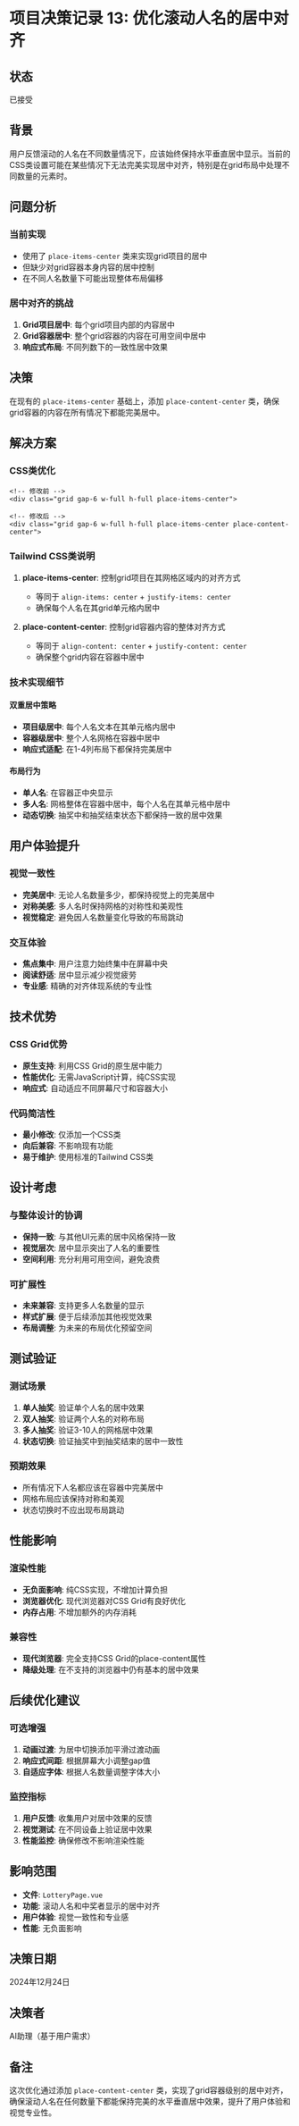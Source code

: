 # 项目决策记录 13: 优化滚动人名的居中对齐

## 状态
已接受

## 背景
用户反馈滚动的人名在不同数量情况下，应该始终保持水平垂直居中显示。当前的CSS类设置可能在某些情况下无法完美实现居中对齐，特别是在grid布局中处理不同数量的元素时。

## 问题分析

### 当前实现
- 使用了 `place-items-center` 类来实现grid项目的居中
- 但缺少对grid容器本身内容的居中控制
- 在不同人名数量下可能出现整体布局偏移

### 居中对齐的挑战
1. **Grid项目居中**: 每个grid项目内部的内容居中
2. **Grid容器居中**: 整个grid容器的内容在可用空间中居中
3. **响应式布局**: 不同列数下的一致性居中效果

## 决策
在现有的 `place-items-center` 基础上，添加 `place-content-center` 类，确保grid容器的内容在所有情况下都能完美居中。

## 解决方案

### CSS类优化
```vue
<!-- 修改前 -->
<div class="grid gap-6 w-full h-full place-items-center">

<!-- 修改后 -->
<div class="grid gap-6 w-full h-full place-items-center place-content-center">
```

### Tailwind CSS类说明
1. **place-items-center**: 控制grid项目在其网格区域内的对齐方式
   - 等同于 `align-items: center` + `justify-items: center`
   - 确保每个人名在其grid单元格内居中

2. **place-content-center**: 控制grid容器内容的整体对齐方式
   - 等同于 `align-content: center` + `justify-content: center`
   - 确保整个grid内容在容器中居中

### 技术实现细节

#### 双重居中策略
- **项目级居中**: 每个人名文本在其单元格内居中
- **容器级居中**: 整个人名网格在容器中居中
- **响应式适配**: 在1-4列布局下都保持完美居中

#### 布局行为
- **单人名**: 在容器正中央显示
- **多人名**: 网格整体在容器中居中，每个人名在其单元格中居中
- **动态切换**: 抽奖中和抽奖结束状态下都保持一致的居中效果

## 用户体验提升

### 视觉一致性
- **完美居中**: 无论人名数量多少，都保持视觉上的完美居中
- **对称美感**: 多人名时保持网格的对称性和美观性
- **视觉稳定**: 避免因人名数量变化导致的布局跳动

### 交互体验
- **焦点集中**: 用户注意力始终集中在屏幕中央
- **阅读舒适**: 居中显示减少视觉疲劳
- **专业感**: 精确的对齐体现系统的专业性

## 技术优势

### CSS Grid优势
- **原生支持**: 利用CSS Grid的原生居中能力
- **性能优化**: 无需JavaScript计算，纯CSS实现
- **响应式**: 自动适应不同屏幕尺寸和容器大小

### 代码简洁性
- **最小修改**: 仅添加一个CSS类
- **向后兼容**: 不影响现有功能
- **易于维护**: 使用标准的Tailwind CSS类

## 设计考虑

### 与整体设计的协调
- **保持一致**: 与其他UI元素的居中风格保持一致
- **视觉层次**: 居中显示突出了人名的重要性
- **空间利用**: 充分利用可用空间，避免浪费

### 可扩展性
- **未来兼容**: 支持更多人名数量的显示
- **样式扩展**: 便于后续添加其他视觉效果
- **布局调整**: 为未来的布局优化预留空间

## 测试验证

### 测试场景
1. **单人抽奖**: 验证单个人名的居中效果
2. **双人抽奖**: 验证两个人名的对称布局
3. **多人抽奖**: 验证3-10人的网格居中效果
4. **状态切换**: 验证抽奖中到抽奖结束的居中一致性

### 预期效果
- 所有情况下人名都应该在容器中完美居中
- 网格布局应该保持对称和美观
- 状态切换时不应出现布局跳动

## 性能影响

### 渲染性能
- **无负面影响**: 纯CSS实现，不增加计算负担
- **浏览器优化**: 现代浏览器对CSS Grid有良好优化
- **内存占用**: 不增加额外的内存消耗

### 兼容性
- **现代浏览器**: 完全支持CSS Grid的place-content属性
- **降级处理**: 在不支持的浏览器中仍有基本的居中效果

## 后续优化建议

### 可选增强
1. **动画过渡**: 为居中切换添加平滑过渡动画
2. **响应式间距**: 根据屏幕大小调整gap值
3. **自适应字体**: 根据人名数量调整字体大小

### 监控指标
1. **用户反馈**: 收集用户对居中效果的反馈
2. **视觉测试**: 在不同设备上验证居中效果
3. **性能监控**: 确保修改不影响渲染性能

## 影响范围
- **文件**: `LotteryPage.vue`
- **功能**: 滚动人名和中奖者显示的居中对齐
- **用户体验**: 视觉一致性和专业感
- **性能**: 无负面影响

## 决策日期
2024年12月24日

## 决策者
AI助理（基于用户需求）

## 备注
这次优化通过添加 `place-content-center` 类，实现了grid容器级别的居中对齐，确保滚动人名在任何数量下都能保持完美的水平垂直居中效果，提升了用户体验和视觉专业性。